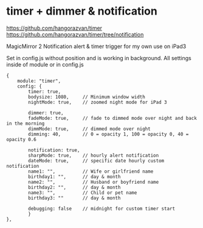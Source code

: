 # timer + dimmer & notification

https://github.com/hangorazvan/timer
https://github.com/hangorazvan/timer/tree/notification

MagicMirror 2 Notification alert & timer trigger for my own use on iPad3

Set in config.js without position and is working in background.
All settings inside of module or in config.js

	{
		module: "timer",
		config: {
			timer: true,
			bodysize: 1080,		// Minimum window width
			nightMode: true,	// zoomed night mode for iPad 3

			dimmer: true,
			fadeMode: true,		// fade to dimmed mode over night and back in the morning
			dimmMode: true,		// dimmed mode over night
			dimming: 40,		// 0 = opacity 1, 100 = opacity 0, 40 = opacity 0.6

			notification: true,
			sharpMode: true,	// hourly alert notification
			dateMode: true,		// specific date hourly custom notification
			name1: "",			// Wife or girlfriend name
			birthday1: "",		// day & month
			name2: "",			// Husband or boyfriend name
			birthday2: "",		// day & month
			name3: "",			// Child or pet name
			birthday3: ""		// day & month

			debugging: false 	// midnight for custom timer start
			}
	},
